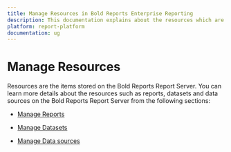 ```yaml
---
title: Manage Resources in Bold Reports Enterprise Reporting
description: This documentation explains about the resources which are maintained in the Bold Reports Report Server
platform: report-platform
documentation: ug
---
```


# Manage Resources

Resources are the items stored on the Bold Reports Report Server. You can learn more details about the resources such as reports, datasets and data sources on the Bold Reports Report Server from the following sections:

* [Manage Reports](/designer-guide/manage-content/reports/)

* [Manage Datasets](/designer-guide/manage-content/data-sources-management/)

* [Manage Data sources](/designer-guide/manage-content/dataset-management/)